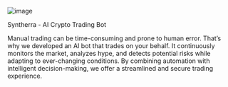 ![image](https://github.com/user-attachments/assets/b6294acb-13f6-487d-8631-ad9b6d92eb14)

Syntherra - AI Crypto Trading Bot

Manual trading can be time-consuming and prone to human error. That’s why we developed an AI bot that trades on your behalf. It continuously monitors the market, analyzes hype, and detects potential risks while adapting to ever-changing conditions. By combining automation with intelligent decision-making, we offer a streamlined and secure trading experience.

